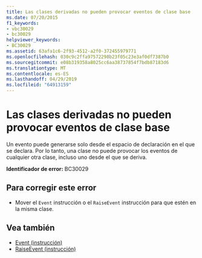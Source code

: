 ```yaml
---
title: Las clases derivadas no pueden provocar eventos de clase base
ms.date: 07/20/2015
f1_keywords:
- vbc30029
- bc30029
helpviewer_keywords:
- BC30029
ms.assetid: 63afa1c6-2f93-4512-a2f0-372455979771
ms.openlocfilehash: 030c9c2ffa97572298b23f05c23e3af0df7387b0
ms.sourcegitcommit: e08b319358a8025cc6aa38737854f7bdb87183d6
ms.translationtype: MT
ms.contentlocale: es-ES
ms.lasthandoff: 04/29/2019
ms.locfileid: "64913159"
---
```

# <a name="derived-classes-cannot-raise-base-class-events"></a>Las clases derivadas no pueden provocar eventos de clase base
Un evento puede generarse solo desde el espacio de declaración en el que se declara. Por lo tanto, una clase no puede provocar los eventos de cualquier otra clase, incluso uno desde el que se deriva.  
  
 **Identificador de error:** BC30029  
  
## <a name="to-correct-this-error"></a>Para corregir este error  
  
- Mover el `Event` instrucción o el `RaiseEvent` instrucción para que estén en la misma clase.  
  
## <a name="see-also"></a>Vea también

- [Event (instrucción)](../../../visual-basic/language-reference/statements/event-statement.md)
- [RaiseEvent (instrucción)](../../../visual-basic/language-reference/statements/raiseevent-statement.md)
